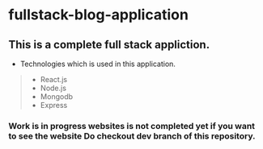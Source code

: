 # fullstack-blog-application

## This is a complete full stack appliction.

* Technologies which is used in this application.

>* React.js
>* Node.js
>* Mongodb
>* Express

### Work is in progress websites is not completed yet if you want to see the website Do checkout dev branch of this repository.
